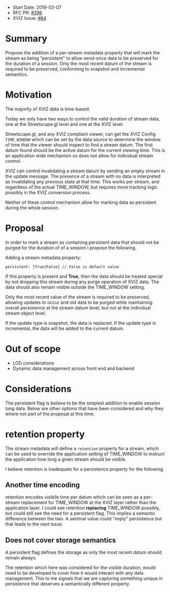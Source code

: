 - Start Date: 2019-03-07
- RFC PR: [#396](https://github.com/uber/xviz/pull/396)
- XVIZ Issue: [#64](https://github.com/uber/xviz/issues/64)

# Summary

Propose the addition of a per-stream metadata property that will mark the stream as being "persistent"
to allow send-once data to be preserved for the duration of a session.  Only the most recent datum
of the stream is required to be preserved, conforming to snapshot and incremental semantics.

# Motivation

The majority of XVIZ data is time-based. 

Today we only have two ways to control the valid duration of stream data, one at the Streetscape.gl
level and one at the XVIZ level.

Streetscape.gl, and any XVIZ compliant viewer, can get the XVIZ Config `TIME_WINDOW` which can be
set by the data source to determine the window of time that the viewer should inspect to find a
stream datum.  The first datum found should be the active datum for the current viewing time.
This is an application wide mechanism so does not allow for individual stream control.

XVIZ can control invalidating a stream datum by sending an empty stream in the update message.  The
presence of a stream with no data is interpreted as invalidating any previous state at that time. This
works per stream, and regardless of the actual TIME_WINDOW, but requires more tracking logic possibly in
the XVIZ conversion process.

Neither of these control mechanism allow for marking data as persistent during the whole session.

# Proposal

In order to mark a stream as containing persistent data that should not be purged for the duration of
of a session I propose the following.

Adding a stream metadata property:
```
persistent: [True|False] // False is default value
```

If this property is present and **True**, then the data should be treated special by not dropping this stream
during any purge operation of XVIZ data.  The data should also remain visible outside the TIME_WINDOW setting.

Only the most recent value of the stream is required to be preserved, allowing updates to occur and old data to
be purged while maintaining overall persistence at the stream datum level, but not at the individual stream object level.

If the update type is snapshot, the data is replaced.  If the update type is incremental, the data will be added to the
current datum.

# Out of scope
 - LOD considerations
 - Dynamic data management across front end and backend

# Considerations

The persistent flag is believe to be the simplest addition to enable session long data. Below are other
options that have been considered and why they where not part of the proposal at this time.

# retention property
The stream metadata will define a `retention` property for a stream, which can be used to override the application setting of
TIME_WINDOW to instruct the application how long a given stream should be visible.

I believe retention is inadequate for a persistence property for the following
## Another time encoding
retention encodes visibile time per datum which can be seen as a per-stream replacement for TIME_WINDOW at the XVIZ layer
rather than the application layer.  I could see retention **replacing** TIME_WINDOW possibly, but could still see the need
for a persistent flag. This implies a semantic difference between the two.  A sentinal value could "imply" persistence but
that leads to the next issue.

## Does not cover storage semantics
A persistent flag defines the storage as only the most recent datum should remain always.

The retention which here was considered for the visible duration, would need to be developed to cover how it would interact with
any data management. This to me signals that we are capturing something unique in persistence that
deserves a semantically different property.

